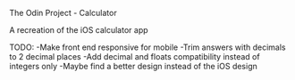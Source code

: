 The Odin Project - Calculator

A recreation of the iOS calculator app

TODO:
    -Make front end responsive for mobile
    -Trim answers with decimals to 2 decimal places
    -Add decimal and floats compatibility instead of integers only
    -Maybe find a better design instead of the iOS design